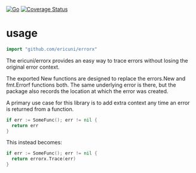 [![Go](https://github.com/ericuni/errorx/actions/workflows/go.yml/badge.svg)](https://github.com/ericuni/errorx/actions/workflows/go.yml)
[![Coverage Status](https://coveralls.io/repos/github/ericuni/errorx/badge.svg?branch=cover)](https://coveralls.io/github/ericuni/errorx?branch=cover)

# usage
```go
import "github.com/ericuni/errorx"
```

The ericuni/errorx provides an easy way to trace errors without losing the original error context.

The exported New functions are designed to replace the errors.New and fmt.Errorf functions both. The same underlying
error is there, but the package also records the location at which the error was created.

A primary use case for this library is to add extra context any time an error is returned from a function.
```go
if err := SomeFunc(); err != nil {
  return err
}
```
This instead becomes:
```go
if err := SomeFunc(); err != nil {
  return errorx.Trace(err)
}
```

